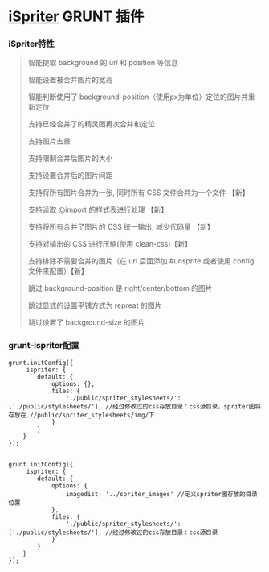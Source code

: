 # [iSpriter](https://github.com/iazrael/ispriter "iSpriter")  GRUNT 插件

### iSpriter特性
> 智能提取 background 的 url 和 position 等信息
> 
> 智能设置被合并图片的宽高
> 
> 智能判断使用了 background-position（使用px为单位）定位的图片并重新定位
> 
> 支持已经合并了的精灵图再次合并和定位
> 
> 支持图片去重
> 
> 支持限制合并后图片的大小
> 
> 支持设置合并后的图片间距
> 
> 支持将所有图片合并为一张, 同时所有 CSS 文件合并为一个文件 【新】
> 
> 支持读取 @import 的样式表进行处理 【新】
> 
> 支持将所有合并了图片的 CSS 统一输出, 减少代码量 【新】
> 
> 支持对输出的 CSS 进行压缩(使用 clean-css)【新】
> 
> 支持排除不需要合并的图片（在 url 后面添加 #unsprite 或者使用 config 文件来配置）【新】
> 
> 跳过 background-position 是 right/center/bottom 的图片
> 
> 跳过显式的设置平铺方式为 repreat 的图片
> 
> 跳过设置了 background-size 的图片


### grunt-ispriter配置

    grunt.initConfig({
		 ispriter: {
            default: {
                options: {},
                files: {
                    './public/spriter_stylesheets/': ['./public/stylesheets/'], //经过修改过的css存放目录：css源目录，spriter图将存放在.//public/spriter_stylesheets/img/下
                }
            }
        }
	});


    grunt.initConfig({
		 ispriter: {
            default: {
                options: {
                    imagedist: '../spriter_images' //定义spriter图存放的目录位置
                },
                files: {
                    './public/spriter_stylesheets/': ['./public/stylesheets/'], //经过修改过的css存放目录：css源目录
                }
            }
        }
	});